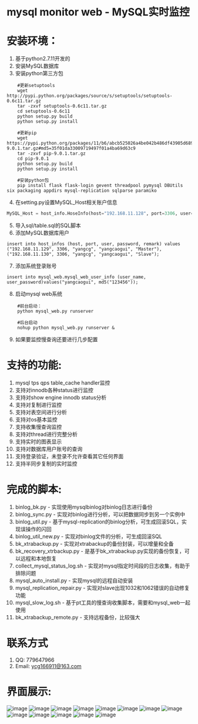 # mysql monitor web - MySQL实时监控

# 安装环境：
1. 基于python2.7.11开发的
2. 安装MySQL数据库
3. 安装python第三方包
``` shell
    #更新setuptools
    wget http://pypi.python.org/packages/source/s/setuptools/setuptools-0.6c11.tar.gz
    tar -zxvf setuptools-0.6c11.tar.gz
    cd setuptools-0.6c11
    python setup.py build
    python setup.py install
    
    #更新pip
    wget https://pypi.python.org/packages/11/b6/abcb525026a4be042b486df43905d6893fb04f05aac21c32c638e939e447/pip-9.0.1.tar.gz#md5=35f01da33009719497f01a4ba69d63c9
    tar -zxvf pip-9.0.1.tar.gz
    cd pip-9.0.1
    python setup.py build
    python setup.py install
    
    #安装python包
    pip install flask flask-login gevent threadpool pymysql DBUtils six packaging appdirs mysql-replication sqlparse paramiko
```
4. 在setting.py设置MySQL_Host相关账户信息
``` python
MySQL_Host = host_info.HoseInfo(host="192.168.11.128", port=3306, user="yangcg", password="yangcaogui", remark="Monitor")
```
5. 导入sql/table.sql的SQL脚本
6. 添加MySQL数据库用户
``` mysql
insert into host_infos (host, port, user, password, remark) values
("192.168.11.129", 3306, "yangcg", "yangcaogui", "Master"), ("192.168.11.130", 3306, "yangcg", "yangcaogui", "Slave");
```
7. 添加系统登录账号
``` mysql
insert into mysql_web.mysql_web_user_info (user_name, user_password)values("yangcaogui", md5("123456"));
```
8. 启动mysql web系统
``` shell
    #前台启动：
    python mysql_web.py runserver
    
    #后台启动
    nohup python mysql_web.py runserver &
```
9. 如果要监控慢查询还要进行几步配置

# 支持的功能:
1. mysql tps qps table_cache handler监控
2. 支持对innodb各种status进行监控
3. 支持对show engine innodb status分析
4. 支持对复制进行监控
5. 支持对表空间进行分析
7. 支持对os基本监控
8. 支持收集慢查询监控
9. 支持对thread进行完整分析
10. 支持实时的图表显示
11. 支持对数据库用户账号的查询
12. 支持登录验证，未登录不允许查看其它任何界面
13. 支持半同步复制的实时监控

# 完成的脚本:
1. binlog_bk.py - 实现使用mysqlbinlog对binlog日志进行备份
2. binlog_sync.py - 实现对binlog进行分析，可以把数据同步到另一个实例中
3. binlog_util.py - 基于mysql-replication的binlog分析，可生成回滚SQL，实现误操作的闪回
4. binlog_util_new.py - 实现对binlog文件的分析，可生成回滚SQL
5. bk_xtrabackup.py - 实现对xtrabackup的备份封装，可以增量和全备
6. bk_recovery_xtrbackup.py - 是基于bk_xtrabackup.py实现的备份恢复，可以远程和本地恢复
7. collect_mysql_status_log.sh - 实现对mysql指定时间段的日志收集，有助于排除问题
8. mysql_auto_install.py - 实现mysql的远程自动安装
9. mysql_replication_repair.py - 实现对slave出现1032和1062错误的自动修复功能
10. mysql_slow_log.sh - 基于pt工具的慢查询收集脚本，需要和mysql_web一起使用
11. bk_xtrabackup_remote.py - 支持远程备份，比较强大

# 联系方式
1. QQ: 779647966
2. Email: ycg166911@163.com

# 界面展示:
![image](https://github.com/ycg/mysql_web/blob/master/static/img/111.png)
![image](https://github.com/ycg/mysql_web/blob/master/static/img/112.png)
![image](https://github.com/ycg/mysql_web/blob/master/static/img/113.png)
![image](https://github.com/ycg/mysql_web/blob/master/static/img/114.png)
![image](https://github.com/ycg/mysql_web/blob/master/static/img/115.png)
![image](https://github.com/ycg/mysql_web/blob/master/static/img/116.png)
![image](https://github.com/ycg/mysql_web/blob/master/static/img/117.png)
![image](https://github.com/ycg/mysql_web/blob/master/static/img/118.png)
![image](https://github.com/ycg/mysql_web/blob/master/static/img/119.png)
![image](https://github.com/ycg/mysql_web/blob/master/static/img/120.png)
![image](https://github.com/ycg/mysql_web/blob/master/static/img/121.png)
![image](https://github.com/ycg/mysql_web/blob/master/static/img/123.png)
![image](https://github.com/ycg/mysql_web/blob/master/static/img/124.png)
